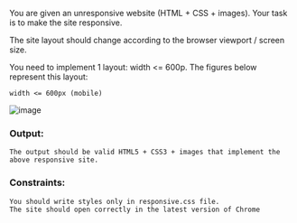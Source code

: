 You are given an unresponsive website (HTML + CSS + images). Your task is to make the site responsive.

The site layout should change according to the browser viewport / screen size. 

You need to implement 1 layout: width <= 600p. The figures below represent this layout:

	width <= 600px (mobile)

![image](https://github.com/nsinorov/SoftUniMainPath/assets/45227327/b2cda435-8443-49ee-8739-45640ffc1f5c)

### Output:

	The output should be valid HTML5 + CSS3 + images that implement the above responsive site.

### Constraints:

	You should write styles only in responsive.css file.
	The site should open correctly in the latest version of Chrome
